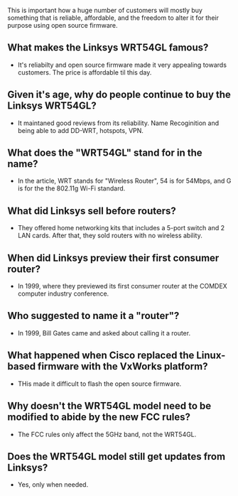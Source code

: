 This is important how a huge number of customers will mostly buy something that is reliable, affordable, and the freedom to alter it for their purpose using open source firmware.

## What makes the Linksys WRT54GL famous?
- It's reliabilty and open source firmware made it very appealing towards customers. The price is affordable til this day.

## Given it's age, why do people continue to buy the Linksys WRT54GL?
- It maintaned good reviews from its reliability. Name Recoginition and being able to add DD-WRT, hotspots, VPN.

## What does the "WRT54GL" stand for in the name?
- In the article, WRT stands for "Wireless Router", 54 is for 54Mbps, and G is for the the 802.11g Wi-Fi standard.
  
## What did Linksys sell before routers?
- They offered home networking kits that includes a 5-port switch and 2 LAN cards. After that, they sold routers with no wireless ability.

## When did Linksys preview their first consumer router?
- In 1999, where they previewed its first consumer router at the COMDEX computer industry conference.

## Who suggested to name it a "router"?
- In 1999, Bill Gates came and asked about calling it a router.

## What happened when Cisco replaced the Linux-based firmware with the VxWorks platform?
- THis made it difficult to flash the open source firmware.
  
## Why doesn't the WRT54GL model need to be modified to abide by the new FCC rules?
- The FCC rules only affect the 5GHz band, not the WRT54GL.

## Does the WRT54GL model still get updates from Linksys?
- Yes, only when needed.
